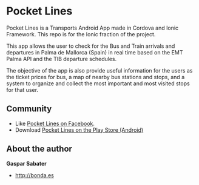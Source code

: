 Pocket Lines
============

Pocket Lines is a Transports Android App made in Cordova and Ionic Framework. This repo is for the Ionic fraction of the project. 

This app allows the user to check for the Bus and Train arrivals and departures in Palma de Mallorca (Spain) in real time based on the EMT Palma API and the TIB departure schedules.

The objective of the app is also provide useful information for the users as the ticket prices for bus, a map of nearby bus stations and stops, and a system to organize and collect the most important and most visited stops for that user.

## Community
* Like [Pocket Lines on Facebook](https://www.facebook.com/PocketLines).
* Download [Pocket Lines on the Play Store (Android)](https://play.google.com/store/apps/details?id=es.bonda.pocketlines)

## About the author

**Gaspar Sabater**
+ <http://bonda.es>
